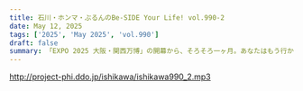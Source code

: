 ```yaml
---
title: 石川・ホンマ・ぶるんのBe-SIDE Your Life! vol.990-2
date: May 12, 2025
tags: ['2025', 'May 2025', 'vol.990']
draft: false
summary: 「EXPO 2025 大阪・関西万博」の開幕から、そろそろ一ヶ月。あなたはもう行かれましたか？これから訪問を計画していますか？参考リンク：「万博の公式サイト」参考リンク：「万博の公式マップ」※「or.jp」っていうドメインを久しぶりに見た気がします...
---
```


http://project-phi.ddo.jp/ishikawa/ishikawa990_2.mp3
